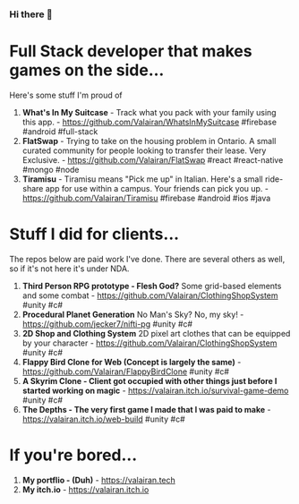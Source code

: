 ### Hi there 👋

<!--
**Valairan/Valairan** is a ✨ _special_ ✨ repository because its `README.md` (this file) appears on your GitHub profile.

Here are some ideas to get you started:

- 🔭 I’m currently working on ...
- 🌱 I’m currently learning ...
- 👯 I’m looking to collaborate on ...
- 🤔 I’m looking for help with ...
- 💬 Ask me about ...
- 📫 How to reach me: ...
- 😄 Pronouns: ...
- ⚡ Fun fact: ...
-->
# Full Stack developer that makes games on the side...
Here's some stuff I'm proud of
1. **What's In My Suitcase** - Track what you pack with your family using this app. - https://github.com/Valairan/WhatsInMySuitcase \#firebase \#android \#full-stack
2. **FlatSwap** - Trying to take on the housing problem in Ontario. A small curated community for people looking to transfer their lease. Very Exclusive. - https://github.com/Valairan/FlatSwap \#react \#react-native \#mongo \#node 
3. **Tiramisu** - Tiramisu means "Pick me up" in Italian. Here's a small ride-share app for use within a campus. Your friends can pick you up. - https://github.com/Valairan/Tiramisu \#firebase \#android \#ios \#java
# Stuff I did for clients...
The repos below are paid work I've done. There are several others as well, so if it's not here it's under NDA.

1. **Third Person RPG prototype - Flesh God?** Some grid-based elements and some combat - https://github.com/Valairan/ClothingShopSystem \#unity \#c#
2. **Procedural Planet Generation** No Man's Sky? No, my sky! - https://github.com/jecker7/nifti-pg \#unity \#c#
3. **2D Shop and Clothing System** 2D pixel art clothes that can be equipped by your character - https://github.com/Valairan/ClothingShopSystem \#unity \#c#
4. **Flappy Bird Clone for Web (Concept is largely the same)** - https://github.com/Valairan/FlappyBirdClone \#unity \#c#
5. **A Skyrim Clone - Client got occupied with other things just before I started working on magic** - https://valairan.itch.io/survival-game-demo \#unity \#c#
6. **The Depths - The very first game I made that I was paid to make** - https://valairan.itch.io/web-build \#unity \#c#

# If you're bored...
1. **My portflio - (Duh)** - https://valairan.tech
2. **My itch.io** - https://valairan.itch.io

